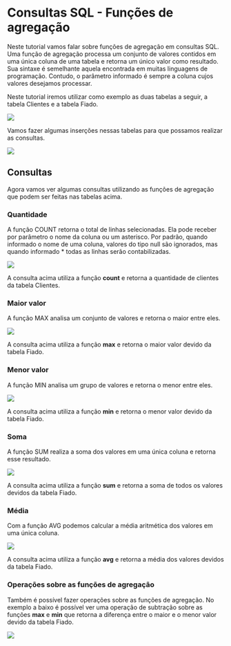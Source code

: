 # Consultas SQL - Funções de agregação

Neste tutorial vamos falar sobre funções de agregação em consultas SQL. Uma função de agregação processa um conjunto de valores contidos em uma única coluna de uma tabela e retorna um único valor como resultado. Sua sintaxe é semelhante aquela encontrada em muitas linguagens de programação. Contudo, o parâmetro informado é sempre a coluna cujos valores desejamos processar.

Neste tutorial iremos utilizar como exemplo as duas tabelas a seguir, a tabela Clientes e a tabela Fiado.

![](https://github.com/ciencia-de-dados-pratica/GEAM-basico/blob/master/2020/Bruno-Consultas%20SQL_Fun%C3%A7%C3%B5es%20de%20agrega%C3%A7%C3%A3o/Imagens/Imagem01.png)

Vamos fazer algumas inserções nessas tabelas para que possamos realizar as consultas.

![](https://github.com/ciencia-de-dados-pratica/GEAM-basico/blob/master/2020/Bruno-Consultas%20SQL_Fun%C3%A7%C3%B5es%20de%20agrega%C3%A7%C3%A3o/Imagens/Imagem02.png)

## Consultas
Agora vamos ver algumas consultas utilizando as funções de agregação que podem ser feitas nas tabelas acima.

### Quantidade
A função COUNT retorna o total de linhas selecionadas. Ela pode receber por parâmetro o nome da coluna ou um asterisco. Por padrão, quando informado o nome de uma coluna, valores do tipo null são ignorados, mas quando informado * todas as linhas serão contabilizadas.

![](https://github.com/ciencia-de-dados-pratica/GEAM-basico/blob/master/2020/Bruno-Consultas%20SQL_Fun%C3%A7%C3%B5es%20de%20agrega%C3%A7%C3%A3o/Imagens/Imagem03.png)

A consulta acima utiliza a função **count** e retorna a quantidade de clientes da tabela Clientes.

### Maior valor
A função MAX analisa um conjunto de valores e retorna o maior entre eles.

![](https://github.com/ciencia-de-dados-pratica/GEAM-basico/blob/master/2020/Bruno-Consultas%20SQL_Fun%C3%A7%C3%B5es%20de%20agrega%C3%A7%C3%A3o/Imagens/Imagem04.png)

A consulta acima utiliza a função **max** e retorna o maior valor devido da tabela Fiado.

### Menor valor
A função MIN analisa um grupo de valores e retorna o menor entre eles.

![](https://github.com/ciencia-de-dados-pratica/GEAM-basico/blob/master/2020/Bruno-Consultas%20SQL_Fun%C3%A7%C3%B5es%20de%20agrega%C3%A7%C3%A3o/Imagens/Imagem05.png)

A consulta acima utiliza a função **min** e retorna o menor valor devido da tabela Fiado.

### Soma
A função SUM realiza a soma dos valores em uma única coluna e retorna esse resultado.

![](https://github.com/ciencia-de-dados-pratica/GEAM-basico/blob/master/2020/Bruno-Consultas%20SQL_Fun%C3%A7%C3%B5es%20de%20agrega%C3%A7%C3%A3o/Imagens/Imagem06.png)

A consulta acima utiliza a função **sum** e retorna a soma de todos os valores devidos da tabela Fiado.

### Média
Com a função AVG podemos calcular a média aritmética dos valores em uma única coluna. 

![](https://github.com/ciencia-de-dados-pratica/GEAM-basico/blob/master/2020/Bruno-Consultas%20SQL_Fun%C3%A7%C3%B5es%20de%20agrega%C3%A7%C3%A3o/Imagens/Imagem07.png)

A consulta acima utiliza a função **avg** e retorna a média dos valores devidos da tabela Fiado.

### Operações sobre as funções de agregação

Também é possível fazer operações sobre as funções de agregação. No exemplo a baixo é possível ver uma operação de subtração sobre as funções **max** e **min** que retorna a diferença entre o maior e o menor valor devido da tabela Fiado.

![](https://github.com/ciencia-de-dados-pratica/GEAM-basico/blob/master/2020/Bruno-Consultas%20SQL_Fun%C3%A7%C3%B5es%20de%20agrega%C3%A7%C3%A3o/Imagens/Imagem08.png)
